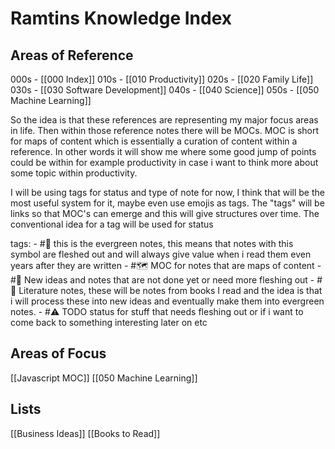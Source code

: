 # Ramtins Knowledge Index


## Areas of Reference
000s - [[000 Index]]
010s - [[010 Productivity]]
020s - [[020 Family Life]]
030s - [[030 Software Development]]
040s - [[040 Science]]
050s - [[050 Machine Learning]]

So the idea is that these references are representing my major focus areas in life. Then within those reference notes there will be MOCs. MOC is short for maps of content which is essentially a curation of content within a reference. In other words it will show me where some good jump of points could be within for example productivity in case i want to think more about some topic within productivity. 


I will be using tags for status and type of note for now, I think that will be the most useful system for it, maybe even use emojis as tags. The "tags" will be links so that MOC's can emerge and this will give structures over time. The conventional idea for a tag will be used for status

tags: 
	- #🌳 this is the evergreen notes, this means that notes with this symbol are fleshed out and will always give value when i read them even years after they are written
	- #🗺 MOC for notes that are maps of content
	- #🌱 New ideas and notes that are not done yet or need more fleshing out
	- #📖 Literature notes, these will be notes from books I read and the idea is that i will process these into new ideas and eventually make them into evergreen notes. 
	- #⚠️ TODO status for stuff that needs fleshing out or if i want to come back to something interesting later on etc
	


## Areas of Focus
[[Javascript MOC]]
[[050 Machine Learning]]

## Lists
[[Business Ideas]]
[[Books to Read]]